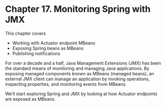 # Chapter 17. Monitoring Spring with JMX

This chapter covers

* Working with Actuator endpoint MBeans
* Exposing Spring beans as MBeans
* Publishing notifications

For over a decade and a half, Java Management Extensions (JMX) has been the standard means of monitoring and managing Java applications. By exposing managed components known as MBeans (managed beans), an external JMX client can manage an application by invoking operations, inspecting properties, and monitoring events from MBeans.

We’ll start exploring Spring and JMX by looking at how Actuator endpoints are exposed as MBeans.

